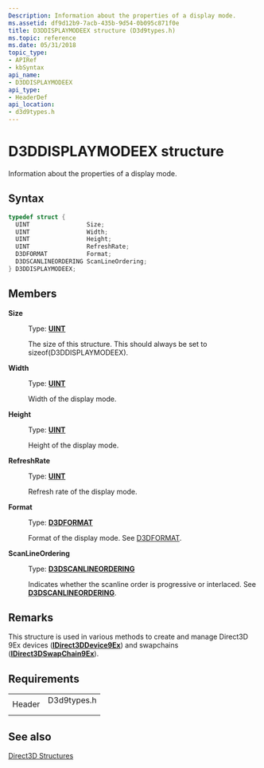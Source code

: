 ```yaml
---
Description: Information about the properties of a display mode.
ms.assetid: df9d12b9-7acb-435b-9d54-0b095c871f0e
title: D3DDISPLAYMODEEX structure (D3d9types.h)
ms.topic: reference
ms.date: 05/31/2018
topic_type: 
- APIRef
- kbSyntax
api_name: 
- D3DDISPLAYMODEEX
api_type: 
- HeaderDef
api_location: 
- d3d9types.h
---
```


# D3DDISPLAYMODEEX structure

Information about the properties of a display mode.

## Syntax


```C++
typedef struct {
  UINT                Size;
  UINT                Width;
  UINT                Height;
  UINT                RefreshRate;
  D3DFORMAT           Format;
  D3DSCANLINEORDERING ScanLineOrdering;
} D3DDISPLAYMODEEX;
```



## Members

<dl> <dt>

**Size**
</dt> <dd>

Type: **[**UINT**](../winprog/windows-data-types.md)**

</dd> <dd>

The size of this structure. This should always be set to sizeof(D3DDISPLAYMODEEX).

</dd> <dt>

**Width**
</dt> <dd>

Type: **[**UINT**](../winprog/windows-data-types.md)**

</dd> <dd>

Width of the display mode.

</dd> <dt>

**Height**
</dt> <dd>

Type: **[**UINT**](../winprog/windows-data-types.md)**

</dd> <dd>

Height of the display mode.

</dd> <dt>

**RefreshRate**
</dt> <dd>

Type: **[**UINT**](../winprog/windows-data-types.md)**

</dd> <dd>

Refresh rate of the display mode.

</dd> <dt>

**Format**
</dt> <dd>

Type: **[D3DFORMAT](d3dformat.md)**

</dd> <dd>

Format of the display mode. See [D3DFORMAT](d3dformat.md).

</dd> <dt>

**ScanLineOrdering**
</dt> <dd>

Type: **[**D3DSCANLINEORDERING**](./d3dscanlineordering.md)**

</dd> <dd>

Indicates whether the scanline order is progressive or interlaced. See [**D3DSCANLINEORDERING**](./d3dscanlineordering.md).

</dd> </dl>

## Remarks

This structure is used in various methods to create and manage Direct3D 9Ex devices ([**IDirect3DDevice9Ex**](/windows/desktop/api/d3d9/nn-d3d9-idirect3ddevice9ex)) and swapchains ([**IDirect3DSwapChain9Ex**](/windows/desktop/api/d3d9/nn-d3d9-idirect3dswapchain9ex)).

## Requirements



|                   |                                                                                        |
|-------------------|----------------------------------------------------------------------------------------|
| Header<br/> | <dl> <dt>D3d9types.h</dt> </dl> |



## See also

<dl> <dt>

[Direct3D Structures](dx9-graphics-reference-d3d-structures.md)
</dt> </dl>

 

 
